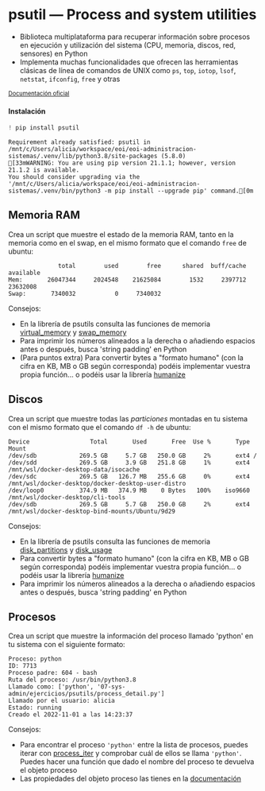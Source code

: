 # psutil — Process and system utilities

- Biblioteca multiplataforma para recuperar información sobre procesos en ejecución y utilización del sistema (CPU, memoria, discos, red, sensores) en Python
- Implementa muchas funcionalidades que ofrecen las herramientas clásicas de línea de comandos de UNIX como `ps`, `top`, `iotop`, `lsof`, `netstat`, `ifconfig`, `free` y otras

<small><a href="https://psutil.readthedocs.io/en/latest/">Documentación oficial</a></small>

#### Instalación


```python
! pip install psutil
```

    Requirement already satisfied: psutil in /mnt/c/Users/alicia/workspace/eoi/eoi-administracion-sistemas/.venv/lib/python3.8/site-packages (5.8.0)
    [33mWARNING: You are using pip version 21.1.1; however, version 21.1.2 is available.
    You should consider upgrading via the '/mnt/c/Users/alicia/workspace/eoi/eoi-administracion-sistemas/.venv/bin/python3 -m pip install --upgrade pip' command.[0m


## Memoria RAM
Crea un script que muestre el estado de la memoria RAM, tanto en la memoria como en el swap, en el mismo formato que el comando `free` de ubuntu:
```
              total        used        free      shared  buff/cache   available
Mem:       26047344     2024548    21625084        1532     2397712    23632008
Swap:       7340032           0     7340032
```

Consejos:
- En la librería de psutils consulta las funciones de memoria [virtual_memory](https://psutil.readthedocs.io/en/latest/#psutil.virtual_memory) y [swap_memory](https://psutil.readthedocs.io/en/latest/#psutil.swap_memory)
- Para imprimir los números alineados a la derecha o añadiendo espacios antes o después, busca 'string padding' en Python 
- (Para puntos extra) Para convertir bytes a "formato humano" (con la cifra en KB, MB o GB según corresponda) podéis implementar vuestra propia función... o podéis usar la librería [humanize](https://python-humanize.readthedocs.io/en/latest/filesize/)


## Discos
Crea un script que muestre todas las *particiones* montadas en tu sistema con el mismo formato que el comando `df -h` de ubuntu:
```
Device                 Total       Used       Free  Use %       Type Mount
/dev/sdb            269.5 GB     5.7 GB   250.0 GB     2%       ext4 /
/dev/sdd            269.5 GB     3.9 GB   251.8 GB     1%       ext4 /mnt/wsl/docker-desktop-data/isocache
/dev/sdc            269.5 GB   126.7 MB   255.6 GB     0%       ext4 /mnt/wsl/docker-desktop/docker-desktop-user-distro
/dev/loop0          374.9 MB   374.9 MB    0 Bytes   100%    iso9660 /mnt/wsl/docker-desktop/cli-tools
/dev/sdb            269.5 GB     5.7 GB   250.0 GB     2%       ext4 /mnt/wsl/docker-desktop-bind-mounts/Ubuntu/9d29
```

Consejos:
- En la librería de psutils consulta las funciones de memoria [disk_partitions](https://psutil.readthedocs.io/en/latest/#psutil.disk_partitions) y [disk_usage](https://psutil.readthedocs.io/en/latest/#psutil.disk_usage)
- Para convertir bytes a "formato humano" (con la cifra en KB, MB o GB según corresponda) podéis implementar vuestra propia función... o podéis usar la librería [humanize](https://python-humanize.readthedocs.io/en/latest/filesize/)
- Para imprimir los números alineados a la derecha o añadiendo espacios antes o después, busca 'string padding' en Python 

## Procesos
Crea un script que muestre la información del proceso llamado 'python' en tu sistema con el siguiente formato:
```
Proceso: python
ID: 7713
Proceso padre: 604 - bash
Ruta del proceso: /usr/bin/python3.8
Llamado como: ['python', '07-sys-admin/ejercicios/psutils/process_detail.py']
Llamado por el usuario: alicia
Estado: running
Creado el 2022-11-01 a las 14:23:37
```

Consejos:
- Para encontrar el proceso `'python'` entre la lista de procesos, puedes iterar con [process_iter](https://psutil.readthedocs.io/en/latest/#psutil.process_iter) y comprobar cuál de ellos se llama `'python'`. Puedes hacer una función que dado el nombre del proceso te devuelva el objeto proceso
- Las propiedades del objeto proceso las tienes en la [documentación](https://psutil.readthedocs.io/en/latest/#psutil.Process)
